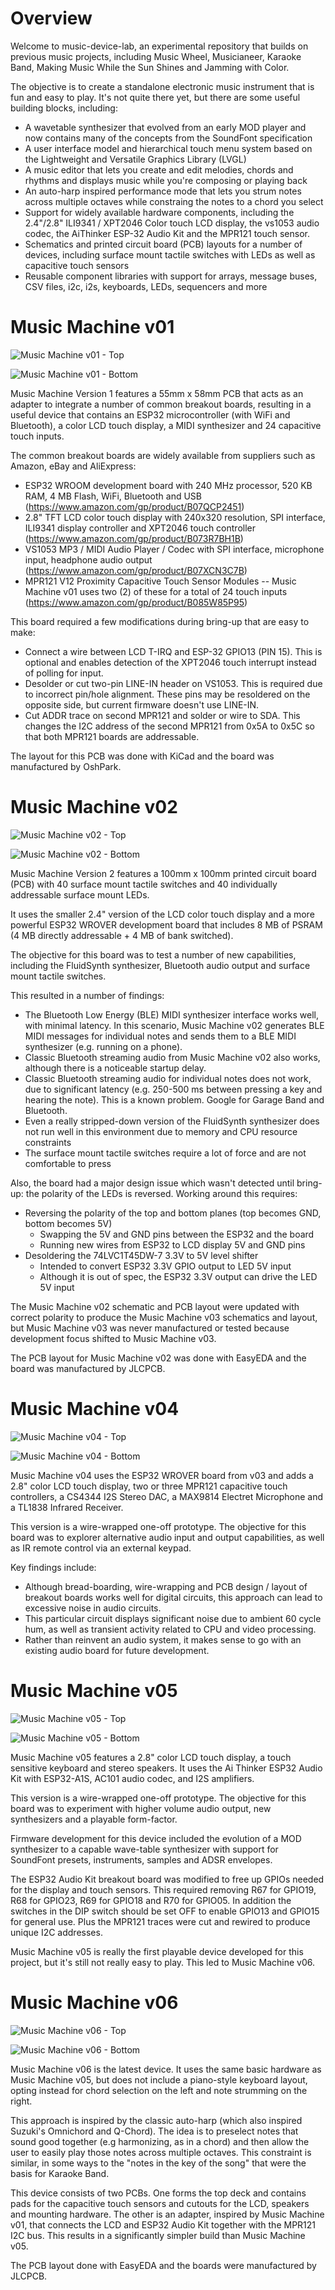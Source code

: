 
# Overview

Welcome to music-device-lab, an experimental repository that builds on previous music projects, including Music Wheel, Musicianeer, Karaoke Band, Making Music While the Sun Shines and Jamming with Color.

The objective is to create a standalone electronic music instrument that is fun and easy to play. It's not quite there yet, but there are some useful building blocks, including:

* A wavetable synthesizer that evolved from an early MOD player and now contains many of the concepts from the SoundFont specification
* A user interface model and hierarchical touch menu system based on the Lightweight and Versatile Graphics Library (LVGL)
* A music editor that lets you create and edit melodies, chords and rhythms and displays music while you're composing or playing back
* An auto-harp inspired performance mode that lets you strum notes across multiple octaves while constraing the notes to a chord you select
* Support for widely available hardware components, including the 2.4"/2.8" ILI9341 / XPT2046 Color touch LCD display, the vs1053 audio codec, the AiThinker ESP-32 Audio Kit and the MPR121 touch sensor.
* Schematics and printed circuit board (PCB) layouts for a number of devices, including surface mount tactile switches with LEDs as well as capacitive touch sensors
* Reusable component libraries with support for arrays, message buses, CSV files, i2c, i2s, keyboards, LEDs, sequencers and more

# Music Machine v01

![Music Machine v01 - Top](photos/mmv01-top.jpg "Music Machine v01 - Top")

![Music Machine v01 - Bottom](photos/mmv01-bottom.jpg "Music Machine v01 - Bottom")

Music Machine Version 1 features a 55mm x 58mm PCB that acts as an adapter to integrate a number of common breakout boards, resulting in a useful device that contains an ESP32 microcontroller (with WiFi and Bluetooth), a color LCD touch display, a MIDI synthesizer and 24 capacitive touch inputs.

The common breakout boards are widely available from suppliers such as Amazon, eBay and AliExpress:

* ESP32 WROOM development board with 240 MHz processor, 520 KB RAM, 4 MB Flash, WiFi, Bluetooth and USB (https://www.amazon.com/gp/product/B07QCP2451)
* 2.8" TFT LCD color touch display with 240x320 resolution, SPI interface, ILI9341 display controller and XPT2046 touch controller (https://www.amazon.com/gp/product/B073R7BH1B)
* VS1053 MP3 / MIDI Audio Player / Codec with SPI interface, microphone input, headphone audio output (https://www.amazon.com/gp/product/B07XCN3C7B)
* MPR121 V12 Proximity Capacitive Touch Sensor Modules -- Music Machine v01 uses two (2) of these for a total of 24 touch inputs (https://www.amazon.com/gp/product/B085W85P95)

This board required a few modifications during bring-up that are easy to make:

* Connect a wire between LCD T-IRQ and ESP-32 GPIO13 (PIN 15). This is optional and enables detection of the XPT2046 touch interrupt instead of polling for input.
* Desolder or cut two-pin LINE-IN header on VS1053. This is required due to incorrect pin/hole alignment. These pins may be resoldered on the opposite side, but current firmware doesn't use LINE-IN.
* Cut ADDR trace on second MPR121 and solder or wire to SDA. This changes the I2C address of the second MPR121 from 0x5A to 0x5C so that both MPR121 boards are addressable.

The layout for this PCB was done with KiCad and the board was manufactured by OshPark.

# Music Machine v02

![Music Machine v02 - Top](photos/mmv02-top.jpg "Music Machine v02 - Top")

![Music Machine v02 - Bottom](photos/mmv02-bottom.jpg "Music Machine v02 - Bottom")

Music Machine Version 2 features a 100mm x 100mm printed circuit board (PCB) with 40 surface mount tactile switches and 40 individually addressable surface mount LEDs.

It uses the smaller 2.4" version of the LCD color touch display and a more powerful ESP32 WROVER development board that includes 8 MB of PSRAM (4 MB directly addressable + 4 MB of bank switched).

The objective for this board was to test a number of new capabilities, including the FluidSynth synthesizer, Bluetooth audio output and surface mount tactile switches.

This resulted in a number of findings:

* The Bluetooth Low Energy (BLE) MIDI synthesizer interface works well, with minimal latency. In this scenario, Music Machine v02 generates BLE MIDI messages for individual notes and sends them to a BLE MIDI synthesizer (e.g. running on a phone).
* Classic Bluetooth streaming audio from Music Machine v02 also works, although there is a noticeable startup delay.
* Classic Bluetooth streaming audio for individual notes does not work, due to significant latency (e.g. 250-500 ms between pressing a key and hearing the note). This is a known problem. Google for Garage Band and Bluetooth.
* Even a really stripped-down version of the FluidSynth synthesizer does not run well in this environment due to memory and CPU resource constraints
* The surface mount tactile switches require a lot of force and are not comfortable to press

Also, the board had a major design issue which wasn't detected until bring-up: the polarity of the LEDs is reversed. Working around this requires:

* Reversing the polarity of the top and bottom planes (top becomes GND, bottom becomes 5V)
	* Swapping the 5V and GND pins between the ESP32 and the board
	* Running new wires from ESP32 to LCD display 5V and GND pins
* Desoldering the 74LVC1T45DW-7 3.3V to 5V level shifter
	* Intended to convert ESP32 3.3V GPIO output to LED 5V input
	* Although it is out of spec, the ESP32 3.3V output can drive the LED 5V input

The Music Machine v02 schematic and PCB layout were updated with correct polarity to produce the Music Machine v03 schematics and layout, but Music Machine v03 was never manufactured or tested because development focus shifted to Music Machine v03.

The PCB layout for Music Machine v02 was done with EasyEDA and the board was manufactured by JLCPCB.

# Music Machine v04

![Music Machine v04 - Top](photos/mmv04-top.jpg "Music Machine v04 - Top")

![Music Machine v04 - Bottom](photos/mmv04-bottom.jpg "Music Machine v04 - Bottom")

Music Machine v04 uses the ESP32 WROVER board from v03 and adds a 2.8" color LCD touch display, two or three MPR121 capacitive touch controllers, a CS4344 I2S Stereo DAC, a MAX9814 Electret Microphone and a TL1838 Infrared Receiver.

This version is a wire-wrapped one-off prototype. The objective for this board was to explorer alternative audio input and output capabilities, as well as IR remote control via an external keypad.

Key findings include:

* Although bread-boarding, wire-wrapping and PCB design / layout of breakout boards works well for digital circuits, this approach can lead to excessive noise in audio circuits.
* This particular circuit displays significant noise due to ambient 60 cycle hum, as well as transient activity related to CPU and video processing.
* Rather than reinvent an audio system, it makes sense to go with an existing audio board for future development.

# Music Machine v05

![Music Machine v05 - Top](photos/mmv05-top.jpg "Music Machine v05 - Top")

![Music Machine v05 - Bottom](photos/mmv05-bottom.jpg "Music Machine v05 - Bottom")

Music Machine v05 features a 2.8" color LCD touch display, a touch sensitive keyboard and stereo speakers. It uses the Ai Thinker ESP32 Audio Kit with ESP32-A1S, AC101 audio codec, and I2S amplifiers.

This version is a wire-wrapped one-off prototype. The objective for this board was to experiment with higher volume audio output, new synthesizers and a playable form-factor.

Firmware development for this device included the evolution of a MOD synthesizer to a capable wave-table synthesizer with support for SoundFont presets, instruments, samples and ADSR envelopes.

The ESP32 Audio Kit breakout board was modified to free up GPIOs needed for the display and touch sensors. This required removing R67 for GPIO19, R68 for GPIO23, R69 for GPIO18 and R70 for GPIO05. In addition the switches in the DIP switch should be set OFF to enable GPIO13 and GPIO15 for general use. Plus the MPR121 traces were cut and rewired to produce unique I2C addresses.

Music Machine v05 is really the first playable device developed for this project, but it's still not really easy to play. This led to Music Machine v06.

# Music Machine v06

![Music Machine v06 - Top](photos/mmv06-top.jpg "Music Machine v06 - Top")

![Music Machine v06 - Bottom](photos/mmv06-bottom.jpg "Music Machine v06 - Bottom")

Music Machine v06 is the latest device. It uses the same basic hardware as Music Machine v05, but does not include a piano-style keyboard layout, opting instead for chord selection on the left and note strumming on the right.

This approach is inspired by the classic auto-harp (which also inspired Suzuki's Omnichord and Q-Chord). The idea is to preselect notes that sound good together (e.g harmonizing, as in a chord) and then allow the user to easily play those notes across multiple octaves. This constraint is similar, in some ways to the "notes in the key of the song" that were the basis for Karaoke Band.

This device consists of two PCBs. One forms the top deck and contains pads for the capacitive touch sensors and cutouts for the LCD, speakers and mounting hardware. The other is an adapter, inspired by Music Machine v01, that connects the LCD and ESP32 Audio Kit together with the MPR121 I2C bus. This results in a significantly simpler build than Music Machine v05.

The PCB layout done with EasyEDA and the boards were manufactured by JLCPCB.

